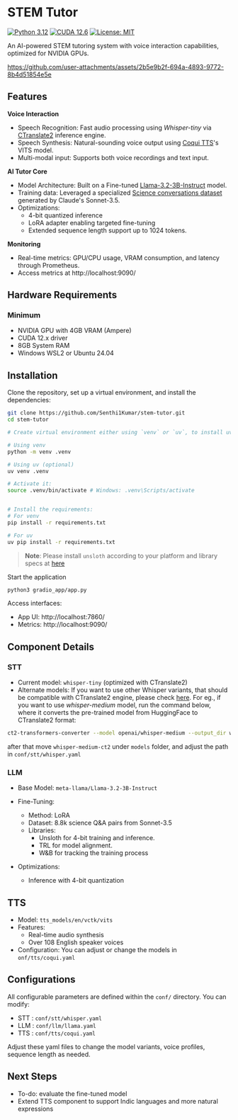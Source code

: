 # STEM Tutor

[![Python 3.12](https://img.shields.io/badge/Python-3.12-blue.svg?logo=python&logoColor=white)](https://www.python.org/)
[![CUDA 12.6](https://img.shields.io/badge/CUDA-12.x-lightgreen.svg?logo=NVIDIA)](https://developer.nvidia.com/cuda-toolkit)
[![License: MIT](https://img.shields.io/badge/License-MIT-yellow.svg)](LICENSE)

An AI-powered STEM tutoring system with voice interaction capabilities, optimized for NVIDIA GPUs.

https://github.com/user-attachments/assets/2b5e9b2f-694a-4893-9772-8b4d51854e5e

## Features

**Voice Interaction**  
- Speech Recognition: Fast audio processing using _Whisper-tiny_ via [CTranslate2](https://github.com/OpenNMT/CTranslate2/) inference engine.
- Speech Synthesis: Natural-sounding voice output using [Coqui TTS](https://github.com/idiap/coqui-ai-TTS)'s VITS model.
- Multi-modal input: Supports both voice recordings and text input.

**AI Tutor Core**  
- Model Architecture: Built on a  Fine-tuned [Llama-3.2-3B-Instruct](https://huggingface.co/meta-llama/Llama-3.2-3B-Instruct) model.
- Training data: Leveraged a specialized [Science conversations dataset](https://huggingface.co/datasets/jeffmeloy/sonnet3.5_science_conversations) generated by Claude's Sonnet-3.5.
- Optimizations:
    - 4-bit quantized inference
    - LoRA adapter enabling targeted fine-tuning
    - Extended sequence length support up to 1024 tokens.

**Monitoring**
- Real-time metrics: GPU/CPU usage, VRAM consumption, and latency through Prometheus.
- Access metrics at http://localhost:9090/


## Hardware Requirements

### Minimum
- NVIDIA GPU with 4GB VRAM (Ampere)
- CUDA 12.x driver
- 8GB System RAM
- Windows WSL2 or Ubuntu 24.04

## Installation

Clone the repository, set up a virtual environment, and install the dependencies:

```bash
git clone https://github.com/Senthi1Kumar/stem-tutor.git
cd stem-tutor

# Create virtual environment either using `venv` or `uv`, to install uv - https://docs.astral.sh/uv/getting-started/installation/#standalone-installer:

# Using venv
python -m venv .venv 

# Using uv (optional)
uv venv .venv

# Activate it:
source .venv/bin/activate # Windows: .venv\Scripts/activate


# Install the requirements:
# For venv
pip install -r requirements.txt

# For uv
uv pip install -r requirements.txt
```
> **Note**: Please install `unsloth` according to your platform and library specs at [here](https://docs.unsloth.ai/get-started/installing-+-updating)

Start the application
```bash
python3 gradio_app/app.py
```

Access interfaces:
- App UI: http://localhost:7860/
- Metrics: http://localhost:9090/


## Component Details

### STT 

- Current model: `whisper-tiny` (optimized with CTranslate2)
- Alternate models: If you want to use other Whisper variants, that should be compatible with CTranslate2 engine, please check [here](https://opennmt.net/CTranslate2/guides/transformers.html#whisper). For eg., if you want to use _whisper-medium_ model, run the command below, where it converts the pre-trained model from HuggingFace to CTranslate2 format:
```bash
ct2-transformers-converter --model openai/whisper-medium --output_dir whisper-medium-ct2
```
after that move `whisper-medium-ct2` under `models` folder, and adjust the path in `conf/stt/whisper.yaml`

### LLM

- Base Model: `meta-llama/Llama-3.2-3B-Instruct`
- Fine-Tuning:
    - Method: LoRA
    - Dataset: 8.8k science Q&A pairs from Sonnet-3.5
    - Libraries:
        - Unsloth for 4-bit training and inference.
        - TRL for model alignment.
        - W&B for tracking the training process
    
- Optimizations:
    - Inference with 4-bit quantization

## TTS

- Model: `tts_models/en/vctk/vits`
- Features:
    - Real-time audio synthesis
    - Over 108 English speaker voices
- Configuration: You can adjust or change the models in `onf/tts/coqui.yaml`

## Configurations

All configurable parameters are defined within the `conf/` directory. You can modify:
- STT : `conf/stt/whisper.yaml`
- LLM : `conf/llm/llama.yaml`
- TTS : `conf/tts/coqui.yaml`

Adjust these yaml files to change the model variants, voice profiles, sequence length as needed.

## Next Steps
- To-do: evaluate the fine-tuned model 
- Extend TTS component to support Indic languages and more natural expressions

